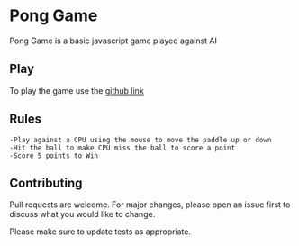 # Pong Game

Pong Game is a basic javascript game played against AI

## Play

To play the game use the [github link](https://ashish-shikhrakar.github.io/Pong_Game_Basic/)

## Rules

    -Play against a CPU using the mouse to move the paddle up or down
    -Hit the ball to make CPU miss the ball to score a point
    -Score 5 points to Win

## Contributing

Pull requests are welcome. For major changes, please open an issue first
to discuss what you would like to change.

Please make sure to update tests as appropriate.
